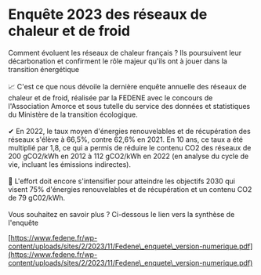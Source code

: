 # Enquête 2023 des réseaux de chaleur et de froid

Comment évoluent les réseaux de chaleur français ? Ils poursuivent leur décarbonation et confirment le rôle majeur qu'ils ont à jouer dans la transition énergétique\
\
📈 C'est ce que nous dévoile la dernière enquête annuelle des réseaux de chaleur et de froid, réalisée par la FEDENE avec le concours de l'Association Amorce et sous tutelle du service des données et statistiques du Ministère de la transition écologique.\
\
✔ En 2022, le taux moyen d'énergies renouvelables et de récupération des réseaux s'élève à 66,5%, contre 62,6% en 2021. En 10 ans, ce taux a été multiplié par 1,8, ce qui a permis de réduire le contenu CO2 des réseaux de 200 gCO2/kWh en 2012 à 112 gCO2/kWh en 2022 (en analyse du cycle de vie, incluant les émissions indirectes).\
\
🎯 L'effort doit encore s'intensifier pour atteindre les objectifs 2030 qui visent 75% d'énergies renouvelables et de récupération et un contenu CO2 de 79 gC02/kWh.\
\
Vous souhaitez en savoir plus ? Ci-dessous le lien vers la synthèse de l'enquête&#x20;

[https://www.fedene.fr/wp-content/uploads/sites/2/2023/11/Fedene\_enquete\_version-numerique.pdf](https://www.fedene.fr/wp-content/uploads/sites/2/2023/11/Fedene\_enquete\_version-numerique.pdf)
